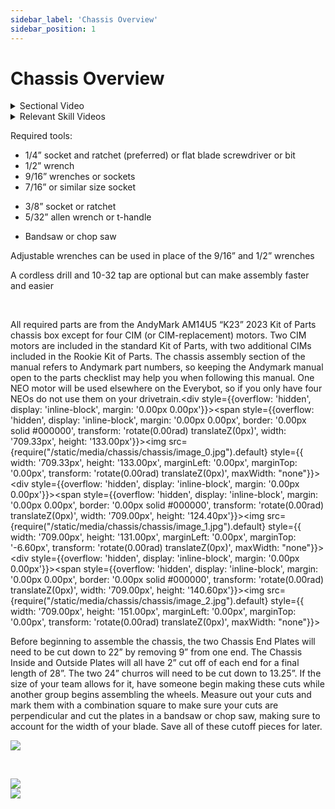 ```yaml
---
sidebar_label: 'Chassis Overview'
sidebar_position: 1
---
```


# Chassis Overview

<details >
    <summary>
    Sectional Video
    </summary>
    <div>
    <iframe width="420" height="315"
    src="https://www.youtube.com/embed/def5QH7UUIU">
    </iframe>
    </div>
</details>

<details >
    <summary>
    Relevant Skill Videos
    </summary>
    <div>
    <iframe width="420" height="315"
    src="https://www.youtube.com/embed/def5QH7UUIU">
    </iframe>
    </div>
</details>

Required tools:

<ul><li>1/4&rdquo; socket and ratchet (preferred) or flat blade screwdriver or bit</li><li>1/2&rdquo; wrench</li><li>9/16&rdquo; wrenches or sockets</li><li>7/16&rdquo; or similar size socket</li></ul>

<ul><li>3/8&rdquo; socket or ratchet</li><li>5/32&rdquo; allen wrench or t-handle</li></ul>

<ul><li>Bandsaw or chop saw</li></ul>

Adjustable wrenches can be used in place of the 9/16&rdquo; and 1/2&rdquo; wrenches

A cordless drill and 10-32 tap are optional but can make assembly faster and easier

<p><br /> </p>

All required parts are from the AndyMark AM14U5 &ldquo;K23&rdquo; 2023 Kit of Parts chassis box except for four CIM (or CIM-replacement) motors. Two CIM motors are included in the standard Kit of Parts, with two additional CIMs included in the Rookie Kit of Parts. The chassis assembly section of the manual refers to Andymark part numbers, so keeping the Andymark manual open to the parts checklist may help you when following this manual. One NEO motor will be used elsewhere on the Everybot, so if you only have four NEOs do not use them on your drivetrain.<div style={{overflow: 'hidden', display: 'inline-block', margin: '0.00px 0.00px'}}><span style={{overflow: 'hidden', display: 'inline-block', margin: '0.00px 0.00px', border: '0.00px solid #000000', transform: 'rotate(0.00rad) translateZ(0px)',  width: '709.33px', height: '133.00px'}}><img src={require("/static/media/chassis/chassis/image_0.jpg").default} style={{ width: '709.33px', height: '133.00px', marginLeft: '0.00px', marginTop: '0.00px', transform: 'rotate(0.00rad) translateZ(0px)', maxWidth: "none"}}></img></span></div><div style={{overflow: 'hidden', display: 'inline-block', margin: '0.00px 0.00px'}}><span style={{overflow: 'hidden', display: 'inline-block', margin: '0.00px 0.00px', border: '0.00px solid #000000', transform: 'rotate(0.00rad) translateZ(0px)',  width: '709.00px', height: '124.40px'}}><img src={require("/static/media/chassis/chassis/image_1.jpg").default} style={{ width: '709.00px', height: '131.00px', marginLeft: '0.00px', marginTop: '-6.60px', transform: 'rotate(0.00rad) translateZ(0px)', maxWidth: "none"}}></img></span></div><div style={{overflow: 'hidden', display: 'inline-block', margin: '0.00px 0.00px'}}><span style={{overflow: 'hidden', display: 'inline-block', margin: '0.00px 0.00px', border: '0.00px solid #000000', transform: 'rotate(0.00rad) translateZ(0px)',  width: '709.00px', height: '140.60px'}}><img src={require("/static/media/chassis/chassis/image_2.jpg").default} style={{ width: '709.00px', height: '151.00px', marginLeft: '0.00px', marginTop: '0.00px', transform: 'rotate(0.00rad) translateZ(0px)', maxWidth: "none"}}></img></span></div>

<div style={{pageBreakAfter: 'always'}}></div>

Before beginning to assemble the chassis, the two Chassis End Plates will need to be cut down to 22&rdquo; by removing 9&rdquo; from one end. The Chassis Inside and Outside Plates will all have 2&rdquo; cut off of each end for a final length of 28&rdquo;. The two 24&rdquo; churros will need to be cut down to 13.25&rdquo;. If the size of your team allows for it, have someone begin making these cuts while another group begins assembling the wheels. Measure out your cuts and mark them with a combination square to make sure your cuts are perpendicular and cut the plates in a bandsaw or chop saw, making sure to account for the width of your blade. Save all of these cutoff pieces for later.

<div style={{ textAlign: 'center'}}><div style={{overflow: 'hidden', display: 'inline-block', margin: '0.00px 0.00px'}}><span style={{overflow: 'hidden', display: 'inline-block', margin: '0.00px 0.00px', border: '0.00px solid #000000', transform: 'rotate(0.00rad) translateZ(0px)',  width: '696.00px', height: '95.00px'}}><img src={require("/static/media/chassis/chassis/image_3.png").default} style={{ width: '720.00px', height: '95.00px', marginLeft: '0.00px', marginTop: '0.00px', transform: 'rotate(0.00rad) translateZ(0px)', maxWidth: "none"}}></img></span></div></div>

<p><br /> </p>

<div style={{ textAlign: 'center'}}><div style={{overflow: 'hidden', display: 'inline-block', margin: '0.00px 0.00px'}}><span style={{overflow: 'hidden', display: 'inline-block', margin: '0.00px 0.00px', border: '0.00px solid #000000', transform: 'rotate(0.00rad) translateZ(0px)',  width: '720.00px', height: '216.00px'}}><img src={require("/static/media/chassis/chassis/image_4.png").default} style={{ width: '720.00px', height: '216.00px', marginLeft: '0.00px', marginTop: '0.00px', transform: 'rotate(0.00rad) translateZ(0px)', maxWidth: "none"}}></img></span></div></div>

<div style={{ textAlign: 'center'}}><div style={{overflow: 'hidden', display: 'inline-block', margin: '0.00px 0.00px'}}><span style={{overflow: 'hidden', display: 'inline-block', margin: '0.00px 0.00px', border: '0.00px solid #000000', transform: 'rotate(0.00rad) translateZ(0px)',  width: '612.00px', height: '92.00px'}}><img src={require("/static/media/chassis/chassis/image_5.png").default} style={{ width: '612.00px', height: '92.00px', marginLeft: '0.00px', marginTop: '0.00px', transform: 'rotate(0.00rad) translateZ(0px)', maxWidth: "none"}}></img></span></div></div>

<p><br /> <br /> </p>

<div style={{pageBreakAfter: 'always'}}></div>

<p><br /> </p>